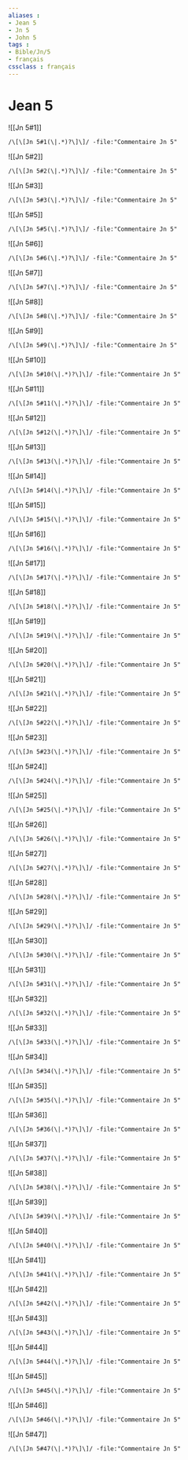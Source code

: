 ```yaml
---
aliases : 
- Jean 5
- Jn 5
- John 5
tags : 
- Bible/Jn/5
- français
cssclass : français
---
```


# Jean 5

![[Jn 5#1]]

```query
/\[\[Jn 5#1(\|.*)?\]\]/ -file:"Commentaire Jn 5"
```

![[Jn 5#2]]

```query
/\[\[Jn 5#2(\|.*)?\]\]/ -file:"Commentaire Jn 5"
```

![[Jn 5#3]]

```query
/\[\[Jn 5#3(\|.*)?\]\]/ -file:"Commentaire Jn 5"
```

![[Jn 5#5]]

```query
/\[\[Jn 5#5(\|.*)?\]\]/ -file:"Commentaire Jn 5"
```

![[Jn 5#6]]

```query
/\[\[Jn 5#6(\|.*)?\]\]/ -file:"Commentaire Jn 5"
```

![[Jn 5#7]]

```query
/\[\[Jn 5#7(\|.*)?\]\]/ -file:"Commentaire Jn 5"
```

![[Jn 5#8]]

```query
/\[\[Jn 5#8(\|.*)?\]\]/ -file:"Commentaire Jn 5"
```

![[Jn 5#9]]

```query
/\[\[Jn 5#9(\|.*)?\]\]/ -file:"Commentaire Jn 5"
```

![[Jn 5#10]]

```query
/\[\[Jn 5#10(\|.*)?\]\]/ -file:"Commentaire Jn 5"
```

![[Jn 5#11]]

```query
/\[\[Jn 5#11(\|.*)?\]\]/ -file:"Commentaire Jn 5"
```

![[Jn 5#12]]

```query
/\[\[Jn 5#12(\|.*)?\]\]/ -file:"Commentaire Jn 5"
```

![[Jn 5#13]]

```query
/\[\[Jn 5#13(\|.*)?\]\]/ -file:"Commentaire Jn 5"
```

![[Jn 5#14]]

```query
/\[\[Jn 5#14(\|.*)?\]\]/ -file:"Commentaire Jn 5"
```

![[Jn 5#15]]

```query
/\[\[Jn 5#15(\|.*)?\]\]/ -file:"Commentaire Jn 5"
```

![[Jn 5#16]]

```query
/\[\[Jn 5#16(\|.*)?\]\]/ -file:"Commentaire Jn 5"
```

![[Jn 5#17]]

```query
/\[\[Jn 5#17(\|.*)?\]\]/ -file:"Commentaire Jn 5"
```

![[Jn 5#18]]

```query
/\[\[Jn 5#18(\|.*)?\]\]/ -file:"Commentaire Jn 5"
```

![[Jn 5#19]]

```query
/\[\[Jn 5#19(\|.*)?\]\]/ -file:"Commentaire Jn 5"
```

![[Jn 5#20]]

```query
/\[\[Jn 5#20(\|.*)?\]\]/ -file:"Commentaire Jn 5"
```

![[Jn 5#21]]

```query
/\[\[Jn 5#21(\|.*)?\]\]/ -file:"Commentaire Jn 5"
```

![[Jn 5#22]]

```query
/\[\[Jn 5#22(\|.*)?\]\]/ -file:"Commentaire Jn 5"
```

![[Jn 5#23]]

```query
/\[\[Jn 5#23(\|.*)?\]\]/ -file:"Commentaire Jn 5"
```

![[Jn 5#24]]

```query
/\[\[Jn 5#24(\|.*)?\]\]/ -file:"Commentaire Jn 5"
```

![[Jn 5#25]]

```query
/\[\[Jn 5#25(\|.*)?\]\]/ -file:"Commentaire Jn 5"
```

![[Jn 5#26]]

```query
/\[\[Jn 5#26(\|.*)?\]\]/ -file:"Commentaire Jn 5"
```

![[Jn 5#27]]

```query
/\[\[Jn 5#27(\|.*)?\]\]/ -file:"Commentaire Jn 5"
```

![[Jn 5#28]]

```query
/\[\[Jn 5#28(\|.*)?\]\]/ -file:"Commentaire Jn 5"
```

![[Jn 5#29]]

```query
/\[\[Jn 5#29(\|.*)?\]\]/ -file:"Commentaire Jn 5"
```

![[Jn 5#30]]

```query
/\[\[Jn 5#30(\|.*)?\]\]/ -file:"Commentaire Jn 5"
```

![[Jn 5#31]]

```query
/\[\[Jn 5#31(\|.*)?\]\]/ -file:"Commentaire Jn 5"
```

![[Jn 5#32]]

```query
/\[\[Jn 5#32(\|.*)?\]\]/ -file:"Commentaire Jn 5"
```

![[Jn 5#33]]

```query
/\[\[Jn 5#33(\|.*)?\]\]/ -file:"Commentaire Jn 5"
```

![[Jn 5#34]]

```query
/\[\[Jn 5#34(\|.*)?\]\]/ -file:"Commentaire Jn 5"
```

![[Jn 5#35]]

```query
/\[\[Jn 5#35(\|.*)?\]\]/ -file:"Commentaire Jn 5"
```

![[Jn 5#36]]

```query
/\[\[Jn 5#36(\|.*)?\]\]/ -file:"Commentaire Jn 5"
```

![[Jn 5#37]]

```query
/\[\[Jn 5#37(\|.*)?\]\]/ -file:"Commentaire Jn 5"
```

![[Jn 5#38]]

```query
/\[\[Jn 5#38(\|.*)?\]\]/ -file:"Commentaire Jn 5"
```

![[Jn 5#39]]

```query
/\[\[Jn 5#39(\|.*)?\]\]/ -file:"Commentaire Jn 5"
```

![[Jn 5#40]]

```query
/\[\[Jn 5#40(\|.*)?\]\]/ -file:"Commentaire Jn 5"
```

![[Jn 5#41]]

```query
/\[\[Jn 5#41(\|.*)?\]\]/ -file:"Commentaire Jn 5"
```

![[Jn 5#42]]

```query
/\[\[Jn 5#42(\|.*)?\]\]/ -file:"Commentaire Jn 5"
```

![[Jn 5#43]]

```query
/\[\[Jn 5#43(\|.*)?\]\]/ -file:"Commentaire Jn 5"
```

![[Jn 5#44]]

```query
/\[\[Jn 5#44(\|.*)?\]\]/ -file:"Commentaire Jn 5"
```

![[Jn 5#45]]

```query
/\[\[Jn 5#45(\|.*)?\]\]/ -file:"Commentaire Jn 5"
```

![[Jn 5#46]]

```query
/\[\[Jn 5#46(\|.*)?\]\]/ -file:"Commentaire Jn 5"
```

![[Jn 5#47]]

```query
/\[\[Jn 5#47(\|.*)?\]\]/ -file:"Commentaire Jn 5"
```

